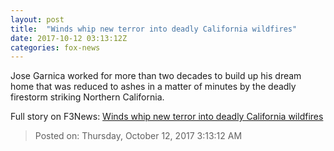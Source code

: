 ```yaml
---
layout: post
title:  "Winds whip new terror into deadly California wildfires"
date: 2017-10-12 03:13:12Z
categories: fox-news
---
```


Jose Garnica worked for more than two decades to build up his dream home that was reduced to ashes in a matter of minutes by the deadly firestorm striking Northern California.


Full story on F3News: [Winds whip new terror into deadly California wildfires](http://www.f3nws.com/n/kNEDZG)

> Posted on: Thursday, October 12, 2017 3:13:12 AM
